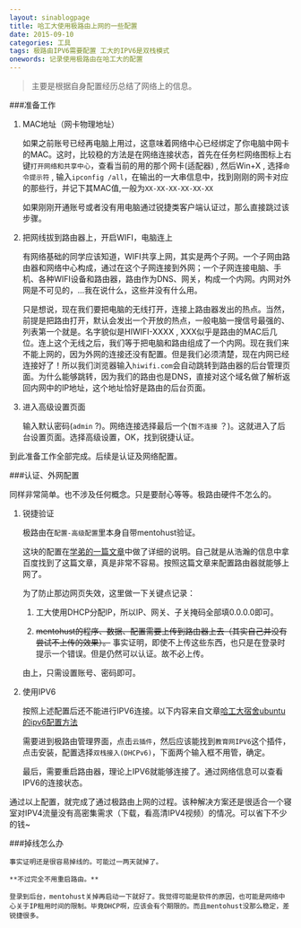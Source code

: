 ```yaml
---
layout: sinablogpage
title: 哈工大使用极路由上网的一些配置
date: 2015-09-10
categories: 工具
tags: 极路由IPV6需要配置 工大的IPV6是双栈模式
onewords: 记录使用极路由在哈工大的配置
---
```

> 主要是根据自身配置经历总结了网络上的信息。

###准备工作

1. MAC地址（网卡物理地址）

    如果之前账号已经再电脑上用过，这意味着网络中心已经绑定了你电脑中网卡的MAC。这时，比较稳的方法是在网络连接状态，首先在任务栏网络图标上右键`打开网络和共享中心`，查看当前的用的那个网卡(适配器) , 然后Win+X , 选择`命令提示符` , 输入`ipconfig /all`，在输出的一大串信息中，找到刚刚的网卡对应的那些行，并记下其MAC值,一般为`XX-XX-XX-XX-XX-XX`

    如果刚刚开通账号或者没有用电脑通过锐捷类客户端认证过，那么直接跳过该步骤。

2. 把网线拔到路由器上，开启WIFI，电脑连上

    有网络基础的同学应该知道，WIFI共享上网，其实是两个子网。一个子网由路由器和网络中心构成，通过在这个子网连接到外网；一个子网连接电脑、手机、各种WIFI设备和路由器，路由作为DNS、网关，构成一个内网。内网对外网是不可见的，...我在说什么，这些并没有什么用。

    只是想说，现在我们要把电脑的无线打开，连接上路由器发出的热点。当然，前提是把路由打开，默认会发出一个开放的热点，一般电脑一搜信号最强的、列表第一个就是。名字貌似是HIWIFI-XXXX , XXX似乎是路由的MAC后几位。连上这个无线之后，我们等于把电脑和路由组成了一个内网。现在我们来不能上网的，因为外网的连接还没有配置。但是我们必须清楚，现在内网已经连接好了！所以我们浏览器输入`hiwifi.com`会自动跳转到路由器的后台管理页面。为什么能够跳转，因为我们的路由也是DNS，直接对这个域名做了解析返回内网中的IP地址，这个地址恰好是路由的后台页面。

3. 进入高级设置页面

    输入默认密码(`admin` ?)。网络连接选择最后一个(`暂不连接` ？)。这就进入了后台设置页面。选择高级设置，OK，找到锐捷认证。

到此准备工作全部完成。后续是认证及网络配置。

###认证、外网配置

同样非常简单。也不涉及任何概念。只是要耐心等等。极路由硬件不怎么的。

1. 锐捷验证

    极路由在`配置-高级配置`里本身自带mentohust验证。

    这块的配置在[学弟的一篇文章](http://life.rccoder.net/exe/846.html)中做了详细的说明。自己就是从浩瀚的信息中拿百度找到了这篇文章，真是非常不容易。按照这篇文章来配置路由器就能够上网了。

    为了防止那边网页失效，这里做一下关键点记录：

    1. 工大使用DHCP分配IP，所以IP、网关、子关掩码全部填0.0.0.0即可。

    2. ~~mentohust的程序、数据、配置需要上传到路由器上去（其实自己并没有尝试不上传的效果）。~~ 事实证明，即使不上传这些东西，也只是在登录时提示一个错误。但是仍然可以认证。故不必上传。

    由上，只需设置账号、密码即可。


2. 使用IPV6

    按照上述配置后还不能进行IPV6连接。以下内容来自文章[哈工大宿舍ubuntu的ipv6配置方法
](http://yanshuo.name/cn/2014/12/ipv6/)
    
    需要进到极路由管理界面，点击`云插件`，然后应该能找到`教育网IPV6`这个插件，点击安装，配置选择`双栈接入(DHCPv6)`，下面两个输入框不用管，确定。

    最后，需要重启路由器，理论上IPV6就能够连接了。通过网络信息可以查看IPV6的连接状态。

通过以上配置，就完成了通过极路由上网的过程。该种解决方案还是很适合一个寝室对IPV4流量没有高密集需求（下载，看高清IPV4视频）的情况。可以省下不少的钱~

###掉线怎么办

    事实证明还是很容易掉线的。可能过一两天就掉了。

    **不过完全不用重启路由。**

    登录到后台，mentohust关掉再启动一下就好了。我觉得可能是软件的原因，也可能是网络中心关于IP租用时间的限制。毕竟DHCP啊，应该会有个期限的。而且mentohust没那么稳定，差锐捷很多。